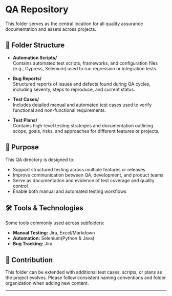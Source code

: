 # QA Repository

This folder serves as the central location for all quality assurance documentation and assets across projects.

## 📁 Folder Structure

- **Automation Scripts/**  
  Contains automated test scripts, frameworks, and configuration files (e.g., Cypress, Selenium) used to run regression or integration tests.

- **Bug Reports/**  
  Structured reports of issues and defects found during QA cycles, including severity, steps to reproduce, and current status.

- **Test Cases/**  
  Includes detailed manual and automated test cases used to verify functional and non-functional requirements.

- **Test Plans/**  
  Contains high-level testing strategies and documentation outlining scope, goals, risks, and approaches for different features or projects.

## 🧭 Purpose

This QA directory is designed to:
- Support structured testing across multiple features or releases
- Improve communication between QA, development, and product teams
- Serve as documentation and evidence of test coverage and quality control
- Enable both manual and automated testing workflows

## 🛠 Tools & Technologies

Some tools commonly used across subfolders:
- **Manual Testing:** Jira, Excel/Markdown
- **Automation:** Selenium(Python & Java)
- **Bug Tracking:** Jira

## 👥 Contribution

This folder can be extended with additional test cases, scripts, or plans as the project evolves. Please follow consistent naming conventions and folder organization when adding new content.

---
